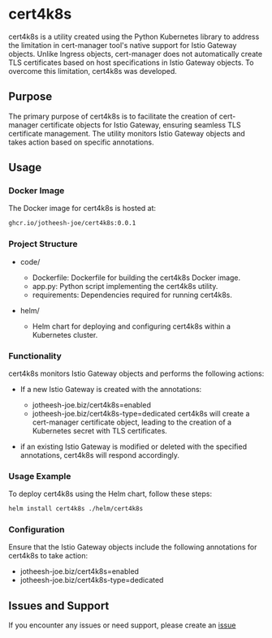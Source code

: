 # cert4k8s

cert4k8s is a utility created using the Python Kubernetes library to address the limitation in cert-manager tool's native support for Istio Gateway objects. Unlike Ingress objects, cert-manager does not automatically create TLS certificates based on host specifications in Istio Gateway objects. To overcome this limitation, cert4k8s was developed.


## Purpose

The primary purpose of cert4k8s is to facilitate the creation of cert-manager certificate objects for Istio Gateway, ensuring seamless TLS certificate management. The utility monitors Istio Gateway objects and takes action based on specific annotations.


## Usage

### Docker Image

The Docker image for cert4k8s is hosted at:

```bash
ghcr.io/jotheesh-joe/cert4k8s:0.0.1
```


### Project Structure

- code/

  - Dockerfile: Dockerfile for building the cert4k8s Docker image.
  - app.py: Python script implementing the cert4k8s utility.
  - requirements: Dependencies required for running cert4k8s.


- helm/

  - Helm chart for deploying and configuring cert4k8s within a Kubernetes cluster.
 

### Functionality

cert4k8s monitors Istio Gateway objects and performs the following actions:

- If a new Istio Gateway is created with the annotations:
  - jotheesh-joe.biz/cert4k8s=enabled
  - jotheesh-joe.biz/cert4k8s-type=dedicated
  cert4k8s will create a cert-manager certificate object, leading to the creation of a Kubernetes secret with TLS certificates.

- if an existing Istio Gateway is modified or deleted with the specified annotations, cert4k8s will respond accordingly.


### Usage Example

To deploy cert4k8s using the Helm chart, follow these steps:

```bash
helm install cert4k8s ./helm/cert4k8s
```


### Configuration

Ensure that the Istio Gateway objects include the following annotations for cert4k8s to take action:

 - jotheesh-joe.biz/cert4k8s=enabled
 - jotheesh-joe.biz/cert4k8s-type=dedicated


## Issues and Support
If you encounter any issues or need support, please create an [issue](https://github.com/Jotheesh-Joe/cert4k8s/issues)





